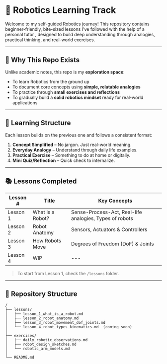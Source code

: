 # 🤖 Robotics Learning Track

Welcome to my self-guided Robotics journey! This repository contains beginner-friendly, bite-sized lessons I've followed with the help of a personal tutor , designed to build deep understanding through analogies, practical thinking, and real-world exercises.

---

## 🧭 Why This Repo Exists

Unlike academic notes, this repo is my **exploration space**:
- To learn Robotics from the ground up
- To document core concepts using **simple, relatable analogies**
- To practice through **small exercises and reflections**
- To gradually build a **solid robotics mindset** ready for real-world applications

---

## 🧱 Learning Structure

Each lesson builds on the previous one and follows a consistent format:
1. **Concept Simplified** – No jargon. Just real-world meaning.
2. **Everyday Analogy** – Understand through daily life examples.
3. **Practical Exercise** – Something to do at home or digitally.
4. **Mini Quiz/Reflection** – Quick check to internalize.

---

## 📚 Lessons Completed

| Lesson # | Title | Key Concepts |
|----------|-------|---------------|
| Lesson 1 | What Is a Robot? | Sense-Process-Act, Real-life analogies, Types of robots |
| Lesson 2 | Robot Anatomy | Sensors, Actuators & Controllers  |
| Lesson 3 | How Robots Move | Degrees of Freedom (DoF) & Joints |
| Lesson 4 | WIP | --- |

> To start from Lesson 1, check the `/lessons` folder.

---

## 📁 Repository Structure

```text
/
├── lessons/
│   ├── lesson_1_what_is_a_robot.md
│   ├── lesson_2_robot_anatomy.md
│   ├── lesson_3_robot_movement_dof_joints.md
│   └── lesson_4_robot_types_kinematics.md  (coming soon)
│
├── exercises/
│   ├── daily_robotic_observations.md
│   ├── robot_design_sketches.md
│   └── robotic_arm_models.md
│
└── README.md
